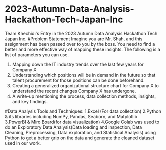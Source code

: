 # 2023-Autumn-Data-Analysis-Hackathon-Tech-Japan-Inc
Team Khechidi's Entry in the 2023  Autumn Data Analysis Hackathon Tech Japan Inc.
#Problem Statement
Imagine you are Mr. Shah, and this assignment has been passed over to you by 
the boss. You need to find a better and more effective way of mapping these 
insights. The following is a list of parameters you can use.
1. Mapping down the IT industry trends over the last few years for Company X
2. Understanding which positions will be in demand in the future so that talent procurement for those positions can be done beforehand.
3. Creating a generalized organizational structure chart for Company X to understand the recent changes Company X has undergone.
4. A write-up mentioning the process, data collection methods, insights, and key findings.

#Data Analysis Tools and Techniques:
1.Excel (For data collection) 
2.Python & its libraries including NumPy, Pandas, Seaborn, and Matplotlib  
3.PowerBI & Miro Board(for data visualization)
4.Google Colab was used to do an Exploratory Data Analysis(Data loading and inspection, Data Cleaning, Preprocessing, Data exploration, and Statistical Analysis) using Python to get a better grip on the data and generate the cleaned dataset used in our work.

